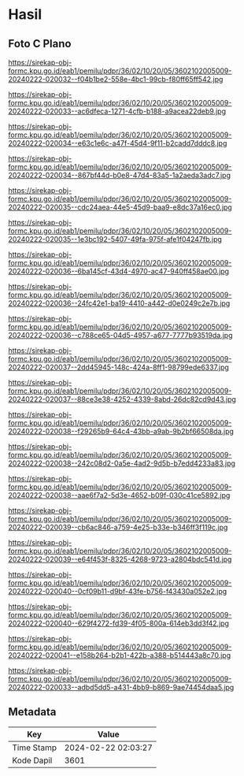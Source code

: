 # Hasil

## Foto C Plano

https://sirekap-obj-formc.kpu.go.id/eab1/pemilu/pdpr/36/02/10/20/05/3602102005009-20240222-020032--f04b1be2-558e-4bc1-99cb-f80ff65ff542.jpg

https://sirekap-obj-formc.kpu.go.id/eab1/pemilu/pdpr/36/02/10/20/05/3602102005009-20240222-020033--ac6dfeca-1271-4cfb-b188-a9acea22deb9.jpg

https://sirekap-obj-formc.kpu.go.id/eab1/pemilu/pdpr/36/02/10/20/05/3602102005009-20240222-020034--e63c1e6c-a47f-45d4-9f11-b2cadd7dddc8.jpg

https://sirekap-obj-formc.kpu.go.id/eab1/pemilu/pdpr/36/02/10/20/05/3602102005009-20240222-020034--867bf44d-b0e8-47d4-83a5-1a2aeda3adc7.jpg

https://sirekap-obj-formc.kpu.go.id/eab1/pemilu/pdpr/36/02/10/20/05/3602102005009-20240222-020035--cdc24aea-44e5-45d9-baa9-e8dc37a16ec0.jpg

https://sirekap-obj-formc.kpu.go.id/eab1/pemilu/pdpr/36/02/10/20/05/3602102005009-20240222-020035--1e3bc192-5407-49fa-975f-afe1f04247fb.jpg

https://sirekap-obj-formc.kpu.go.id/eab1/pemilu/pdpr/36/02/10/20/05/3602102005009-20240222-020036--6ba145cf-43d4-4970-ac47-940ff458ae00.jpg

https://sirekap-obj-formc.kpu.go.id/eab1/pemilu/pdpr/36/02/10/20/05/3602102005009-20240222-020036--24fc42e1-ba19-4410-a442-d0e0249c2e7b.jpg

https://sirekap-obj-formc.kpu.go.id/eab1/pemilu/pdpr/36/02/10/20/05/3602102005009-20240222-020036--c788ce65-04d5-4957-a677-7777b93519da.jpg

https://sirekap-obj-formc.kpu.go.id/eab1/pemilu/pdpr/36/02/10/20/05/3602102005009-20240222-020037--2dd45945-148c-424a-8ff1-98799ede6337.jpg

https://sirekap-obj-formc.kpu.go.id/eab1/pemilu/pdpr/36/02/10/20/05/3602102005009-20240222-020037--88ce3e38-4252-4339-8abd-26dc82cd9d43.jpg

https://sirekap-obj-formc.kpu.go.id/eab1/pemilu/pdpr/36/02/10/20/05/3602102005009-20240222-020038--f29265b9-64c4-43bb-a9ab-9b2bf66508da.jpg

https://sirekap-obj-formc.kpu.go.id/eab1/pemilu/pdpr/36/02/10/20/05/3602102005009-20240222-020038--242c08d2-0a5e-4ad2-9d5b-b7edd4233a83.jpg

https://sirekap-obj-formc.kpu.go.id/eab1/pemilu/pdpr/36/02/10/20/05/3602102005009-20240222-020038--aae6f7a2-5d3e-4652-b09f-030c41ce5892.jpg

https://sirekap-obj-formc.kpu.go.id/eab1/pemilu/pdpr/36/02/10/20/05/3602102005009-20240222-020039--cb6ac846-a759-4e25-b33e-b346ff3f119c.jpg

https://sirekap-obj-formc.kpu.go.id/eab1/pemilu/pdpr/36/02/10/20/05/3602102005009-20240222-020039--e64f453f-8325-4268-9723-a2804bdc541d.jpg

https://sirekap-obj-formc.kpu.go.id/eab1/pemilu/pdpr/36/02/10/20/05/3602102005009-20240222-020040--0cf09b11-d9bf-43fe-b756-f43430a052e2.jpg

https://sirekap-obj-formc.kpu.go.id/eab1/pemilu/pdpr/36/02/10/20/05/3602102005009-20240222-020040--629f4272-fd39-4f05-800a-614eb3dd3f42.jpg

https://sirekap-obj-formc.kpu.go.id/eab1/pemilu/pdpr/36/02/10/20/05/3602102005009-20240222-020041--e158b264-b2b1-422b-a388-b514443a8c70.jpg

https://sirekap-obj-formc.kpu.go.id/eab1/pemilu/pdpr/36/02/10/20/05/3602102005009-20240222-020033--adbd5dd5-a431-4bb9-b869-9ae74454daa5.jpg


## Metadata

| Key        | Value               |
| ---------- | ------------------- |
| Time Stamp | 2024-02-22 02:03:27 |
| Kode Dapil | 3601                |



